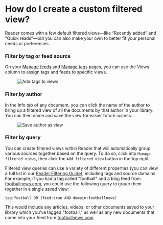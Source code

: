 # How do I create a custom filtered view?

Reader comes with a few default filtered views—like “Recently added” and “Quick reads”—but you can also make your own to better fit your personal needs or preferences.

### Filter by tag or feed source

On your [Manage feeds](https://read.readwise.io/feed/sources) and [Manage tags](https://read.readwise.io/tags) pages, you can use the Views column to assign tags and feeds to specific views.

<figure><img src="https://s3.amazonaws.com/readwiseio/2023/12/add-tags-to-view_web.gif" alt="Add tags to views"><figcaption></figcaption></figure>

### Filter by author

In the Info tab of any document, you can click the name of the author to bring up a filtered view of all the documents by that author in your library. You can then name and save the view for easier future access.

<figure><img src="https://s3.amazonaws.com/readwiseio/2023/12/save-author-view_web.gif" alt="Save author as view"><figcaption></figcaption></figure>

### Filter by query

You can create filtered views within Reader that will automatically group various sources together based on the query. To do so, click into `Manage filtered views`, then click the `Add filtered view` button in the top right.

Filtered view queries can use a variety of different properties (you can view a full list in our [Reader Filtering Guide](https://www.notion.so/Reader-Filtering-Guide-d4b249df2eaa492283099ec2a3551640?pvs=21)), including tags and source domains. For example, if you had a tag called "football" and a blog feed from [footballnews.com](http://footballnews.com/), you could use the following query to group them together in a single saved view:

`tag:football OR (feed:true AND domain:footballnews)`

This would include any articles, videos, or other documents saved to your library which you've tagged "football," as well as any new documents that come into your feed from [footballnews.com](http://footballnews.com/).
